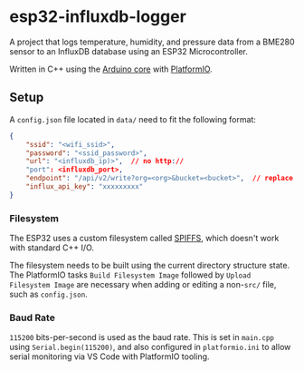 # esp32-influxdb-logger

A project that logs temperature, humidity, and pressure data from a BME280 sensor to an InfluxDB database using an ESP32 Microcontroller.

Written in C++ using the [Arduino core](https://github.com/espressif/arduino-esp32) with [PlatformIO](https://platformio.org/).

## Setup

A `config.json` file located in `data/` need to fit the following format:

```json
{
    "ssid": "<wifi_ssid>",
    "password": "<ssid_password>",
    "url": "<influxdb_ip)>",  // no http://
    "port": <influxdb_port>,
    "endpoint": "/api/v2/write?org=<org>&bucket=<bucket>",  // replace <org> and <bucket>
    "influx_api_key": "xxxxxxxxx"
}
```

### Filesystem

The ESP32 uses a custom filesystem called [SPIFFS](https://docs.espressif.com/projects/esp-idf/en/latest/esp32/api-reference/storage/spiffs.html), which doesn't work with standard C++ I/O.

The filesystem needs to be built using the current directory structure state. The PlatformIO tasks `Build Filesystem Image` followed by `Upload Filesystem Image` are necessary when adding or editing a non-`src/` file, such as `config.json`.

### Baud Rate

`115200` bits-per-second is used as the baud rate. This is set in `main.cpp` using `Serial.begin(115200)`, and also configured in `platformio.ini` to allow serial monitoring via VS Code with PlatformIO tooling.
